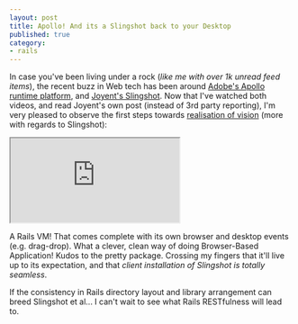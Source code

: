 ```yaml
---
layout: post
title: Apollo! And its a Slingshot back to your Desktop
published: true
category:
- rails
---
```



In case you've been living under a rock (_like me with over 1k unread feed items_), the recent buzz in Web tech has been around [Adobe's Apollo runtime platform](http://www.adobe.com/devnet/videos/apollo_demo07/index.html), and [Joyent's Slingshot](http://joyeur.com/2007/03/22/joyent-slingshot). Now that I've watched both videos, and read Joyent's own post (instead of 3rd party reporting), I'm very pleased to observe the first steps towards [realisation of vision](http://blog.choonkeat.com/weblog/2005/12/browser-based-a.html) (more with regards to Slingshot):

<iframe src="http://blog.choonkeat.com.sharedcopy.com/embeds/copy/choonkeat/832b16bf2fbb8113013cd05c14099051/480.250/e3f0f6.fff.cc0500/shcp1.html"> </iframe><noframes><p>Your browser does not support frames, but you can still read the &lt;a href='http://r9.sharedcopy.com/435cb'&gt;sharedcopy content here&lt;/a&gt;.</p></noframes>

A Rails VM! That comes complete with its own browser and desktop events (e.g. drag-drop). What a clever, clean way of doing Browser-Based Application! Kudos to the pretty package. Crossing my fingers that it'll live up to its expectation, and that _client installation of Slingshot is totally seamless_.

 

If the consistency in Rails directory layout and library arrangement can breed Slingshot et al... I can't wait to see what Rails RESTfulness will lead to.

